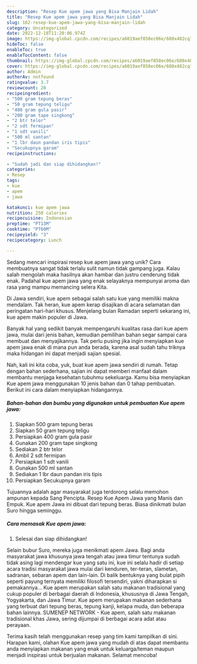 ```yaml
---
description: "Resep Kue apem jawa yang Bisa Manjain Lidah"
title: "Resep Kue apem jawa yang Bisa Manjain Lidah"
slug: 162-resep-kue-apem-jawa-yang-bisa-manjain-lidah
category: Uncategorized
date: 2022-12-18T11:20:06.974Z
image: https://img-global.cpcdn.com/recipes/a6019aef858ec06e/680x482cq70/kue-apem-jawa-foto-resep-utama.jpg
hideToc: false
enableToc: true
enableTocContent: false
thumbnail: https://img-global.cpcdn.com/recipes/a6019aef858ec06e/680x482cq70/kue-apem-jawa-foto-resep-utama.jpg
cover: https://img-global.cpcdn.com/recipes/a6019aef858ec06e/680x482cq70/kue-apem-jawa-foto-resep-utama.jpg
author: Admin
authorAv: notfound
ratingvalue: 3.7
reviewcount: 20
recipeingredient:
- "500 gram tepung beras"
- "50 gram tepung teligu"
- "400 gram gula pasir"
- "200 gram tape singkong"
- "2 btr telor"
- "2 sdt fermipan"
- "1 sdt vanili"
- "500 ml santan"
- "1 lbr daun pandan iris tipis"
- "Secukupnya garam"
recipeinstructions:

- "Sudah jadi dan siap dihidangkan!"
categories:
- Resep
tags:
- kue
- apem
- jawa

katakunci: kue apem jawa 
nutrition: 250 calories
recipecuisine: Indonesian
preptime: "PT13M"
cooktime: "PT60M"
recipeyield: "3"
recipecategory: Lunch

---
```





Sedang mencari inspirasi resep kue apem jawa yang unik? Cara membuatnya sangat tidak terlalu sulit namun tidak gampang juga. Kalau salah mengolah maka hasilnya akan hambar dan justru cenderung tidak enak. Padahal kue apem jawa yang enak selayaknya mempunyai aroma dan rasa yang mampu memancing selera Kita.





Di Jawa sendiri, kue apem sebagai salah satu kue yang memiliki makna mendalam. Tak heran, kue apem kerap disajikan di acara selamatan dan peringatan hari-hari khusus. Menjelang bulan Ramadan seperti sekarang ini, kue apem makin populer di Jawa.

Banyak hal yang sedikit banyak mempengaruhi kualitas rasa dari kue apem jawa, mulai dari jenis bahan, kemudian pemilihan bahan segar sampai cara membuat dan menyajikannya. Tak perlu pusing jika ingin menyiapkan kue apem jawa enak di mana pun anda berada, karena asal sudah tahu triknya maka hidangan ini dapat menjadi sajian spesial.






Nah, kali ini kita coba, yuk, buat kue apem jawa sendiri di rumah. Tetap dengan bahan sederhana, sajian ini dapat memberi manfaat dalam membantu menjaga kesehatan tubuhmu sekeluarga. Kamu bisa menyiapkan Kue apem jawa menggunakan 10 jenis bahan dan 0 tahap pembuatan. Berikut ini cara dalam menyiapkan hidangannya.

<!--inarticleads1-->

##### Bahan-bahan dan bumbu yang digunakan untuk pembuatan Kue apem jawa:

1. Siapkan 500 gram tepung beras
1. Siapkan 50 gram tepung teligu
1. Persiapkan 400 gram gula pasir
1. Gunakan 200 gram tape singkong
1. Sediakan 2 btr telor
1. Ambil 2 sdt fermipan
1. Persiapkan 1 sdt vanili
1. Gunakan 500 ml santan
1. Sediakan 1 lbr daun pandan iris tipis
1. Persiapkan Secukupnya garam


Tujuannya adalah agar masyarakat juga terdorong selalu memohon ampunan kepada Sang Pencipta. Resep Kue Apem Jawa yang Manis dan Empuk. Kue apem Jawa ini dibuat dari tepung beras. Biasa dinikmati bulan Suro hingga seminggu. 

<!--inarticleads2-->

##### Cara memasak Kue apem jawa:


1. Selesai dan siap dihidangkan!

Selain bubur Suro, mereka juga menikmati apem Jawa. Bagi anda masyarakat jawa khusunya jawa tengah atau jawa timur tentunya sudah tidak asing lagi mendengar kue yang satu ini, kue ini selalu hadir di setiap acara tradisi masyarakat jawa mulai dari kenduren, ter-teran, slametan, sadranan, sebaran apem dan lain-lain. Di balik bentuknya yang bulat pipih seperti payung ternyata memiliki filosofi tersendiri, yakni diharapkan si pemakannya… Kue apem merupakan salah satu makanan tradisional yang cukup populer di berbagai daerah di Indonesia, khususnya di Jawa Tengah, Yogyakarta, dan Jawa Timur. Kue apem merupakan makanan sederhana yang terbuat dari tepung beras, tepung kanji, kelapa muda, dan beberapa bahan lainnya. SUMENEP NETWORK - Kue apem, salah satu makanan tradisional khas Jawa, sering dijumpai di berbagai acara adat atau perayaan. 

Terima kasih telah menggunakan resep yang tim kami tampilkan di sini. Harapan kami, olahan Kue apem jawa yang mudah di atas dapat membantu anda menyiapkan makanan yang enak untuk keluarga/teman maupun menjadi inspirasi untuk berjualan makanan. Selamat mencoba!
